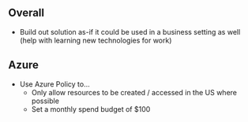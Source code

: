 ## Overall

* Build out solution as-if it could be used in a business setting as well (help with learning new technologies for work)

## Azure

* Use Azure Policy to...
    * Only allow resources to be created / accessed in the US where possible
    * Set a monthly spend budget of $100
